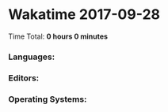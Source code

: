 # Wakatime 2017-09-28

Time Total: **0 hours 0 minutes**

### Languages:

### Editors:

### Operating Systems:

